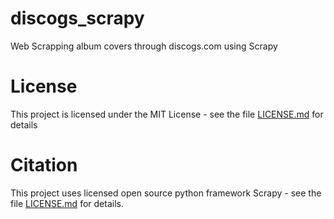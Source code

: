# discogs_scrapy
Web Scrapping album covers through discogs.com using Scrapy

# License
This project is licensed under the MIT License - see the file [LICENSE.md](https://github.com/qiuminzhang/discogs_scrapy/blob/master/LICENSE) for details

# Citation
This project uses licensed open source python framework Scrapy - see the file [LICENSE.md](https://github.com/scrapy/scrapy/blob/master/LICENSE) for details.
